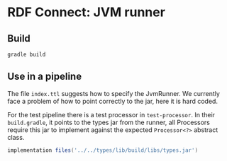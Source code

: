 # RDF Connect: JVM runner


## Build
```sh
gradle build
```


## Use in a pipeline

The file `index.ttl` suggests how to specify the JvmRunner.
We currently face a problem of how to point correctly to the jar, here it is hard coded.

For the test pipeline there is a test processor in `test-processor`.
In their `build.gradle`, it points to the types jar from the runner, all Processors require this jar to implement against the expected `Processor<?>` abstract class.

```gradle
implementation files('../../types/lib/build/libs/types.jar')
```


